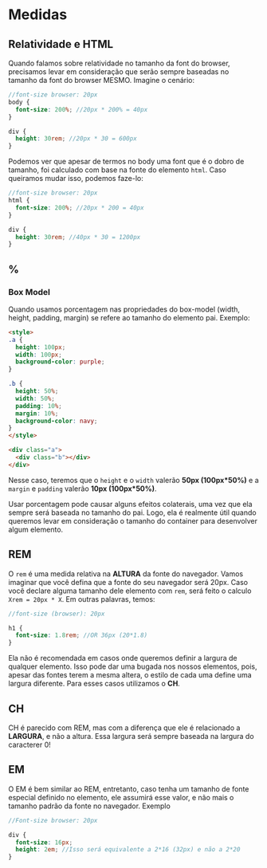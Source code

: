 
# Medidas

## Relatividade e HTML
Quando falamos sobre relatividade no tamanho da font do browser, precisamos levar em consideração que serão sempre baseadas no tamanho da font do browser MESMO. Imagine o cenário:

```scss
//font-size browser: 20px
body {
  font-size: 200%; //20px * 200% = 40px
}

div {
  height: 30rem; //20px * 30 = 600px
}
```
Podemos ver que apesar de termos no body uma font que é o dobro de tamanho, foi calculado com base na fonte do elemento `html`. Caso queiramos mudar isso, podemos faze-lo:

```scss
//font-size browser: 20px
html {
  font-size: 200%; //20px * 200 = 40px
}

div {
  height: 30rem; //40px * 30 = 1200px
}
```

## %

### Box Model
Quando usamos porcentagem nas propriedades do box-model (width, height, padding, margin) se refere ao tamanho do elemento pai. Exemplo:

```html
<style>
.a {
  height: 100px;
  width: 100px;
  background-color: purple;
}

.b {
  height: 50%;
  width: 50%;
  padding: 10%;
  margin: 10%;
  background-color: navy;
}
</style>

<div class="a">
  <div class="b"></div>
</div>
```

Nesse caso, teremos que o `height` e o `width` valerão **50px (100px*50%)** e a `margin` e `padding` valerão **10px (100px*50%)**.

Usar porcentagem pode causar alguns efeitos colaterais, uma vez que ela sempre será baseada no tamanho do pai. Logo, ela é realmente útil quando queremos levar em consideração o tamanho do container para desenvolver algum elemento.

## REM
O `rem` é uma medida relativa na **ALTURA** da fonte do navegador. Vamos imaginar que você defina que a fonte do seu navegador será 20px. Caso você declare alguma tamanho dele elemento com `rem`, será feito o calculo `Xrem = 20px * X`. Em outras palavras, temos:

```scss
//font-size (browser): 20px

h1 {
  font-size: 1.8rem; //OR 36px (20*1.8)
}
```

Ela não é recomendada em casos onde queremos definir a largura de qualquer elemento. Isso pode dar uma bugada nos nossos elementos, pois, apesar das fontes terem a mesma altera, o estilo de cada uma define uma largura diferente. Para esses casos utilizamos o **CH**.

## CH
CH é parecido com REM, mas com a diferença que ele é relacionado a **LARGURA**, e não a altura. Essa largura será sempre baseada na largura do caracterer 0!

## EM
O EM é bem similar ao REM, entretanto, caso tenha um tamanho de fonte especial definido no elemento, ele assumirá esse valor, e não mais o tamanho padrão da fonte no navegador. Exemplo

```scss
//Font-size browser: 20px

div {
  font-size: 16px;
  height: 2em; //Isso será equivalente a 2*16 (32px) e não a 2*20
}

```
